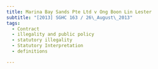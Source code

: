 ```yaml
---
title: Marina Bay Sands Pte Ltd v Ong Boon Lin Lester
subtitle: "[2013] SGHC 163 / 26\_August\_2013"
tags:
  - Contract
  - illegality and public policy
  - statutory illegality
  - Statutory Interpretation
  - definitions

---
```


